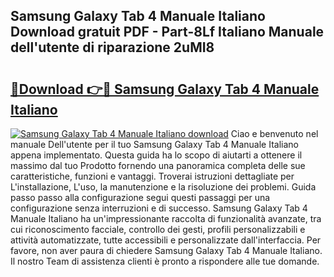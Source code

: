 ## Samsung Galaxy Tab 4 Manuale Italiano Download gratuit PDF - Part-8Lf Italiano Manuale dell'utente di riparazione 2uMI8

# <h2><a href="http://dfeoc3y.blite.top/?on=Samsung+Galaxy+Tab+4+Manuale+Italiano">🔗Download 👉🔴 Samsung Galaxy Tab 4 Manuale Italiano</a></h2>

[![Samsung Galaxy Tab 4 Manuale Italiano download](https://i.imgur.com/lujVjoI.png)](http://dfeoc3y.blite.top/?on=Samsung+Galaxy+Tab+4+Manuale+Italiano)
Ciao e benvenuto nel manuale Dell'utente per il tuo Samsung Galaxy Tab 4 Manuale Italiano appena implementato. Questa guida ha lo scopo di aiutarti a ottenere il massimo dal tuo Prodotto fornendo una panoramica completa delle sue caratteristiche, funzioni e vantaggi. Troverai istruzioni dettagliate per L'installazione, L'uso, la manutenzione e la risoluzione dei problemi. Guida passo passo alla configurazione segui questi passaggi per una configurazione senza interruzioni e di successo. Samsung Galaxy Tab 4 Manuale Italiano ha un'impressionante raccolta di funzionalità avanzate, tra cui riconoscimento facciale, controllo dei gesti, profili personalizzabili e attività automatizzate, tutte accessibili e personalizzate dall'interfaccia. Per favore, non aver paura di chiedere Samsung Galaxy Tab 4 Manuale Italiano. Il nostro Team di assistenza clienti è pronto a rispondere alle tue domande.
